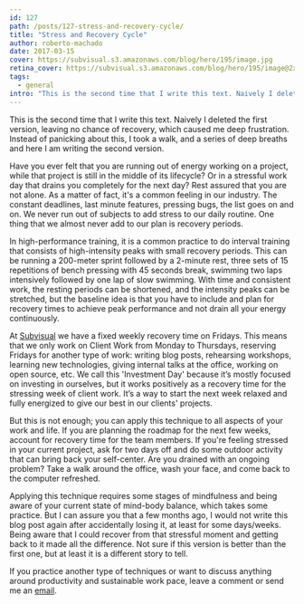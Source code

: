 ```yaml
---
id: 127
path: /posts/127-stress-and-recovery-cycle/
title: "Stress and Recovery Cycle"
author: roberto-machado
date: 2017-03-15
cover: https://subvisual.s3.amazonaws.com/blog/hero/195/image.jpg
retina_cover: https://subvisual.s3.amazonaws.com/blog/hero/195/image@2x.jpg
tags:
  - general
intro: "This is the second time that I write this text. Naively I deleted the first version, leaving no chance of recovery, which caused me deep frustration. Instead of panicking about this, I took a walk, and a series of deep breaths and here I am writing the second version."
---
```


This is the second time that I write this text. Naively I deleted the first version, leaving no chance of recovery, which caused me deep frustration. Instead of panicking about this, I took a walk, and a series of deep breaths and here I am writing the second version.

Have you ever felt that you are running out of energy working on a project, while that project is still in the middle of its lifecycle? Or in a stressful work day that drains you completely for the next day? Rest assured that you are not alone. As a matter of fact, it's a common feeling in our industry. The constant deadlines, last minute features, pressing bugs, the list goes on and on. We never run out of subjects to add stress to our daily routine. One thing that we almost never add to our plan is recovery periods.

In high-performance training, it is a common practice to do interval training that consists of high-intensity peaks with small recovery periods. This can be running a 200-meter sprint followed by a 2-minute rest, three sets of 15 repetitions of bench pressing with 45 seconds break, swimming two laps intensively followed by one lap of slow swimming. With time and consistent work, the resting periods can be shortened, and the intensity peaks can be stretched, but the baseline idea is that you have to include and plan for recovery times to achieve peak performance and not drain all your energy continuously.
 
At [Subvisual](https://subvisual.co/) we have a fixed weekly recovery time on Fridays. This means that we only work on Client Work from Monday to Thursdays, reserving Fridays for another type of work: writing blog posts, rehearsing workshops, learning new technologies, giving internal talks at the office, working on open source, etc. We call this 'Investment Day' because it’s mostly focused on investing in ourselves, but it works positively as a recovery time for the stressing week of client work. It’s a way to start the next week relaxed and fully energized to give our best in our clients' projects.

But this is not enough; you can apply this technique to all aspects of your work and life. If you are planning the roadmap for the next few weeks, account for recovery time for the team members. If you're feeling stressed in your current project, ask for two days off and do some outdoor activity that can bring back your self-center. Are you drained with an ongoing problem? Take a walk around the office, wash your face, and come back to the computer refreshed.

Applying this technique requires some stages of mindfulness and being aware of your current state of mind-body balance, which takes some practice. But I can assure you that a few months ago, I would not write this blog post again after accidentally losing it, at least for some days/weeks. Being aware that I could recover from that stressful moment and getting back to it made all the difference. Not sure if this version is better than the first one, but at least it is a different story to tell.

If you practice another type of techniques or want to discuss anything around productivity and sustainable work pace, leave a comment or send me an [email](mailto:roberto@subvisual.co). 



